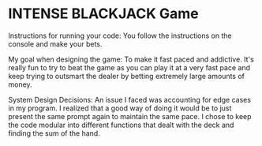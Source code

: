 # INTENSE BLACKJACK Game

Instructions for running your code:
You follow the instructions on the console and make your bets.

My goal when designing the game: 
To make it fast paced and addictive. It's really fun to try to beat the game as you can play it at a very fast pace and keep trying to outsmart the dealer by betting extremely large amounts of money. 

System Design Decisions:
An issue I faced was accounting for edge cases in my program. I realized that a good way of doing it would be to just present the same prompt again to maintain the same pace. I chose to keep the code modular into different functions that dealt with the deck and finding the sum of the hand. 
